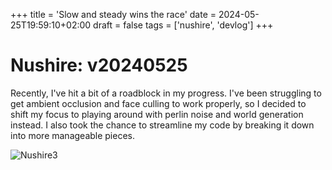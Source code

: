 +++
title = 'Slow and steady wins the race'
date = 2024-05-25T19:59:10+02:00
draft = false
tags = ['nushire', 'devlog']
+++

Nushire: v20240525
===

Recently, I've hit a bit of a roadblock in my progress. I've been struggling to get ambient occlusion and face culling to work properly, so I decided to shift my focus to playing around with perlin noise and world generation instead. I also took the chance to streamline my code by breaking it down into more manageable pieces.

![Nushire3](/images/nushire3-thumbnail.png)